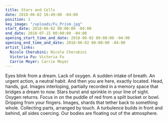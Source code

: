 ```yaml
---
title: Stars and Cells
date: 2018-06-02 16:49:00 -04:00
position: 1
key_image: "/uploads/Fu_Prism.jpg"
start_date: 2018-06-02 00:00:00 -04:00
end_date: 2018-07-15 00:00:00 -04:00
opening_start_time_and_date: 2018-06-02 00:00:00 -04:00
opening_end_time_and_date: 2018-06-02 00:00:00 -04:00
artist_links:
  Nicole Cherubini: Nicole Cherubini
  Victoria Fu: Victoria Fu
  Carrie Moyer: Carrie Moyer
---
```


Eyes blink from a dream. Lack of oxygen. A sudden intake of breath. An urgent action, a neutral habit. And then you are here, exactly located. Head, hands, gut. Images interloping, partially recorded in a memory space that bridges a dream to now. Stars burst and sprinkle in your line of sight. Oxygen returns. Focus in on the puddle of red from a spilt bucket or bowl. Dripping from your fingers. Images, shards that tether back to something whole. Collecting parts, arranged by touch. A turbulence builds in front and behind, all sides coercing. Our bodies are floating out of the atmosphere. 